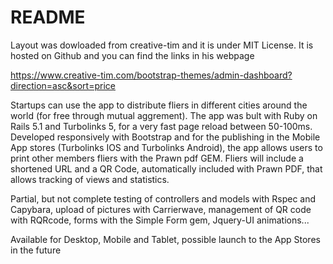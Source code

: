 # README

Layout was dowloaded from creative-tim and it is under MIT License. It is hosted on Github and you can find the links in his webpage

https://www.creative-tim.com/bootstrap-themes/admin-dashboard?direction=asc&sort=price 

Startups can use the app to distribute fliers in different cities around the world (for free through mutual aggrement). The app was bult with Ruby on Rails 5.1 and Turbolinks 5, for a very fast page reload between 50-100ms. Developed responsively with Bootstrap and for the publishing in the Mobile App stores (Turbolinks IOS and Turbolinks Android), the app allows users to print other members fliers with the Prawn pdf GEM. Fliers will include a shortened URL and a QR Code, automatically included with Prawn PDF, that allows tracking of views and statistics.

Partial, but not complete testing of controllers and models with Rspec and Capybara, upload of pictures with Carrierwave, management of QR code with RQRcode, forms with the Simple Form gem, Jquery-UI animations...

Available for Desktop, Mobile and Tablet, possible launch to the App Stores in the future
